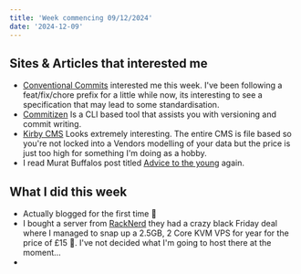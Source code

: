 ```yaml
---
title: 'Week commencing 09/12/2024'
date: '2024-12-09'
---
```


## Sites & Articles that interested me

- [Conventional Commits](https://www.conventionalcommits.org/en/v1.0.0/) interested me this week. I've been following a feat/fix/chore prefix for a little while now, its interesting to see a specification that may lead to some standardisation.
- [Commitizen](https://commitizen-tools.github.io/commitizen/) Is a CLI based tool that assists you with versioning and commit writing.
- [Kirby CMS](https://getkirby.com/) Looks extremely interesting. The entire CMS is file based so you're not locked into a Vendors modelling of your data but the price is just too high for something I'm doing as a hobby.
- I read Murat Buffalos post titled [Advice to the young](https://muratbuffalo.blogspot.com/2024/07/advice-to-young.html?ref=dailydev) again.

## What I did this week

- Actually blogged for the first time 🎉
- I bought a server from [RackNerd](https://www.racknerd.com/) they had a crazy black Friday deal where I managed to snap up a 2.5GB, 2 Core KVM VPS for year for the price of £15 🫨. I've not decided what I'm going to host there at the moment...
- 